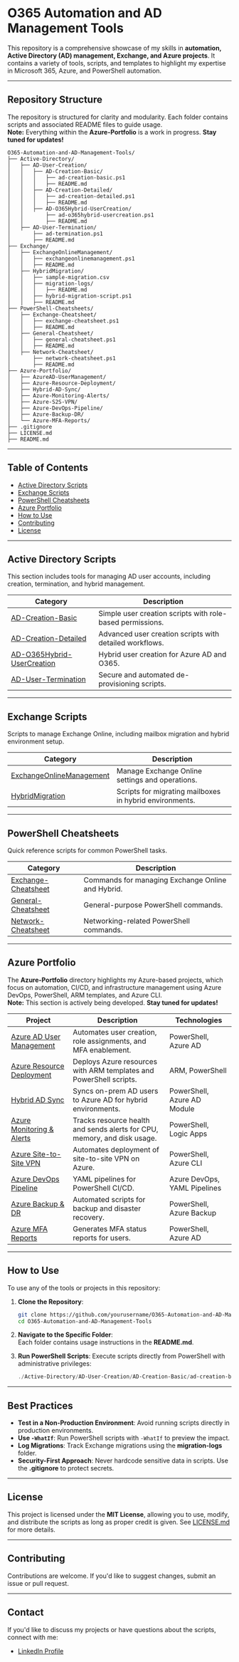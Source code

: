 # O365 Automation and AD Management Tools

This repository is a comprehensive showcase of my skills in **automation, Active Directory (AD) management, Exchange, and Azure projects**. It contains a variety of tools, scripts, and templates to highlight my expertise in Microsoft 365, Azure, and PowerShell automation.

---

## **Repository Structure**
The repository is structured for clarity and modularity. Each folder contains scripts and associated README files to guide usage.  
**Note:** Everything within the **Azure-Portfolio** is a work in progress. **Stay tuned for updates!**

```
O365-Automation-and-AD-Management-Tools/
├── Active-Directory/
│   ├── AD-User-Creation/
│   │   ├── AD-Creation-Basic/
│   │   │   ├── ad-creation-basic.ps1
│   │   │   ├── README.md
│   │   ├── AD-Creation-Detailed/
│   │   │   ├── ad-creation-detailed.ps1
│   │   │   ├── README.md
│   │   ├── AD-O365Hybrid-UserCreation/
│   │       ├── ad-o365hybrid-usercreation.ps1
│   │       ├── README.md
│   ├── AD-User-Termination/
│       ├── ad-termination.ps1
│       ├── README.md
├── Exchange/
│   ├── ExchangeOnlineManagement/
│   │   ├── exchangeonlinemanagement.ps1
│   │   ├── README.md
│   ├── HybridMigration/
│   │   ├── sample-migration.csv
│   │   ├── migration-logs/
│   │   │   ├── README.md
│   │   ├── hybrid-migration-script.ps1
│   │   ├── README.md
├── PowerShell-Cheatsheets/
│   ├── Exchange-Cheatsheet/
│   │   ├── exchange-cheatsheet.ps1
│   │   ├── README.md
│   ├── General-Cheatsheet/
│   │   ├── general-cheatsheet.ps1
│   │   ├── README.md
│   ├── Network-Cheatsheet/
│       ├── network-cheatsheet.ps1
│       ├── README.md
├── Azure-Portfolio/
│   ├── AzureAD-UserManagement/
│   ├── Azure-Resource-Deployment/
│   ├── Hybrid-AD-Sync/
│   ├── Azure-Monitoring-Alerts/
│   ├── Azure-S2S-VPN/
│   ├── Azure-DevOps-Pipeline/
│   ├── Azure-Backup-DR/
│   └── Azure-MFA-Reports/
├── .gitignore
├── LICENSE.md
├── README.md
```

---

## **Table of Contents**
- [Active Directory Scripts](#active-directory-scripts)
- [Exchange Scripts](#exchange-scripts)
- [PowerShell Cheatsheets](#powershell-cheatsheets)
- [Azure Portfolio](#azure-portfolio)
- [How to Use](#how-to-use)
- [Contributing](#contributing)
- [License](#license)

---

## **Active Directory Scripts**
This section includes tools for managing AD user accounts, including creation, termination, and hybrid management.

| **Category**                 | **Description**                                           |
|------------------------------|-----------------------------------------------------------|
| [AD-Creation-Basic](./Active-Directory/AD-User-Creation/AD-Creation-Basic)            | Simple user creation scripts with role-based permissions. |
| [AD-Creation-Detailed](./Active-Directory/AD-User-Creation/AD-Creation-Detailed)         | Advanced user creation scripts with detailed workflows.   |
| [AD-O365Hybrid-UserCreation](./Active-Directory/AD-User-Creation/AD-O365Hybrid-UserCreation)  | Hybrid user creation for Azure AD and O365.               |
| [AD-User-Termination](./Active-Directory/AD-User-Termination)         | Secure and automated de-provisioning scripts.            |

---

## **Exchange Scripts**
Scripts to manage Exchange Online, including mailbox migration and hybrid environment setup.

| **Category**              | **Description**                                           |
|---------------------------|-----------------------------------------------------------|
| [ExchangeOnlineManagement](./Exchange/ExchangeOnlineManagement) | Manage Exchange Online settings and operations.           |
| [HybridMigration](./Exchange/HybridMigration)           | Scripts for migrating mailboxes in hybrid environments.   |

---

## **PowerShell Cheatsheets**
Quick reference scripts for common PowerShell tasks.

| **Category**          | **Description**                                    |
|-----------------------|----------------------------------------------------|
| [Exchange-Cheatsheet](./Powershell-Cheatsheets/Exchange-Cheatsheet)   | Commands for managing Exchange Online and Hybrid. |
| [General-Cheatsheet](./Powershell-Cheatsheets/General-Cheatsheet)     | General-purpose PowerShell commands.               |
| [Network-Cheatsheet](./Powershell-Cheatsheets/Network-Cheatsheet)     | Networking-related PowerShell commands.            |

---

## **Azure Portfolio**
The **Azure-Portfolio** directory highlights my Azure-based projects, which focus on automation, CI/CD, and infrastructure management using Azure DevOps, PowerShell, ARM templates, and Azure CLI.  
**Note:** This section is actively being developed. **Stay tuned for updates!**

| **Project**           | **Description**                          | **Technologies**    |
|---------------------|-------------------------------------------|---------------------|
| [Azure AD User Management](./Azure-Portfolio/AzureAD-UserManagement) | Automates user creation, role assignments, and MFA enablement. | PowerShell, Azure AD |
| [Azure Resource Deployment](./Azure-Portfolio/Azure-Resource-Deployment) | Deploys Azure resources with ARM templates and PowerShell scripts. | ARM, PowerShell |
| [Hybrid AD Sync](./Azure-Portfolio/Hybrid-AD-Sync) | Syncs on-prem AD users to Azure AD for hybrid environments. | PowerShell, Azure AD Module |
| [Azure Monitoring & Alerts](./Azure-Portfolio/Azure-Monitoring-Alerts) | Tracks resource health and sends alerts for CPU, memory, and disk usage. | PowerShell, Logic Apps |
| [Azure Site-to-Site VPN](./Azure-Portfolio/Azure-S2S-VPN) | Automates deployment of site-to-site VPN on Azure. | PowerShell, Azure CLI |
| [Azure DevOps Pipeline](./Azure-Portfolio/Azure-DevOps-Pipeline) | YAML pipelines for PowerShell CI/CD. | Azure DevOps, YAML Pipelines |
| [Azure Backup & DR](./Azure-Portfolio/Azure-Backup-DR) | Automated scripts for backup and disaster recovery. | PowerShell, Azure Backup |
| [Azure MFA Reports](./Azure-Portfolio/Azure-MFA-Reports) | Generates MFA status reports for users. | PowerShell, Azure AD |

---

## **How to Use**
To use any of the tools or projects in this repository:
1. **Clone the Repository**:  
   ```bash
   git clone https://github.com/yourusername/O365-Automation-and-AD-Management-Tools.git
   cd O365-Automation-and-AD-Management-Tools
   ```

2. **Navigate to the Specific Folder**:  
   Each folder contains usage instructions in the **README.md**.  

3. **Run PowerShell Scripts**:
   Execute scripts directly from PowerShell with administrative privileges:
   ```powershell
   ./Active-Directory/AD-User-Creation/AD-Creation-Basic/ad-creation-basic.ps1
   ```

---

## **Best Practices**
- **Test in a Non-Production Environment**: Avoid running scripts directly in production environments.  
- **Use `-WhatIf`**: Run PowerShell scripts with `-WhatIf` to preview the impact.  
- **Log Migrations**: Track Exchange migrations using the **migration-logs** folder.  
- **Security-First Approach**: Never hardcode sensitive data in scripts. Use the **.gitignore** to protect secrets.  

---

## **License**
This project is licensed under the **MIT License**, allowing you to use, modify, and distribute the scripts as long as proper credit is given. See [LICENSE.md](LICENSE.md) for more details.  

---

## **Contributing**
Contributions are welcome. If you'd like to suggest changes, submit an issue or pull request.  

---

## **Contact**
If you'd like to discuss my projects or have questions about the scripts, connect with me:  
- [LinkedIn Profile](https://www.linkedin.com/in/helen-najar)

